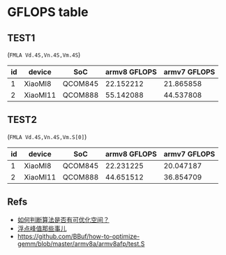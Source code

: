 # GFLOPS table

## TEST1
(`FMLA Vd.4S,Vn.4S,Vm.4S`)

| id  | device   | SoC     | armv8 GFLOPS | armv7 GFLOPS |
| --- | -------- | ------- | ------------ | ----------- |
| 1   | XiaoMI8  | QCOM845 | 22.152212    | 21.865858   |
| 2   | XiaoMI11 | QCOM888 | 55.142088    | 44.537808   |

## TEST2
(`FMLA Vd.4S,Vn.4S,Vm.S[0]`)

| id  | device   | SoC     | armv8 GFLOPS | armv7 GFLOPS |
| --- | -------- | ------- | ------------ | ----------- |
| 1   | XiaoMI8  | QCOM845 | 22.231225    | 20.047187   |
| 2   | XiaoMI11 | QCOM888 | 44.651512    | 36.854709   |

## Refs

- [如何判断算法是否有可优化空间？](https://zhuanlan.zhihu.com/p/268925243)
- [浮点峰值那些事儿](https://zhuanlan.zhihu.com/p/28226956)
- https://github.com/BBuf/how-to-optimize-gemm/blob/master/armv8a/armv8afp/test.S
